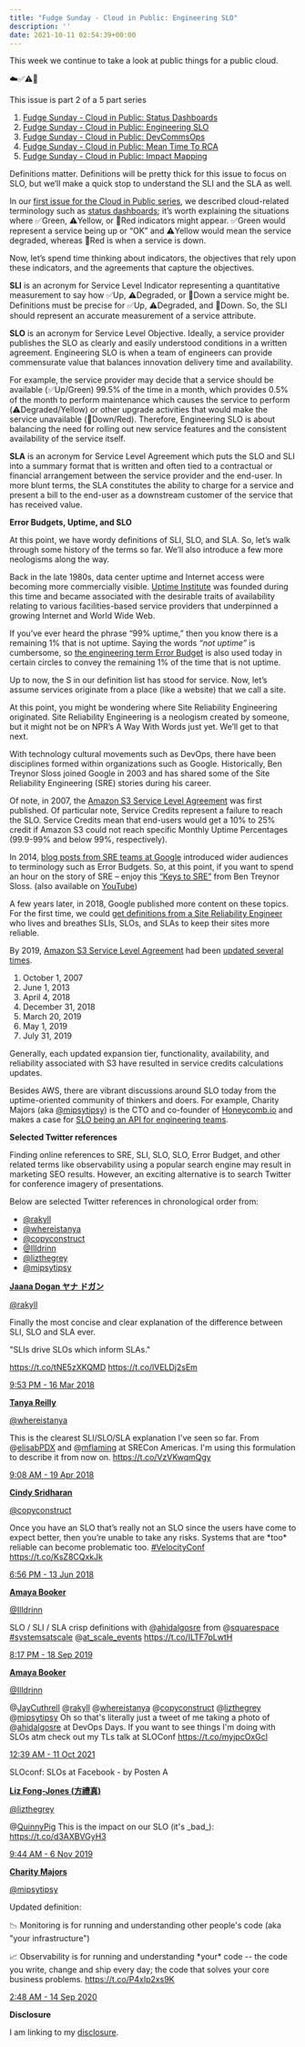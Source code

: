 ```yaml
---
title: "Fudge Sunday - Cloud in Public: Engineering SLO"
description: ''
date: 2021-10-11 02:54:39+00:00
---
```




This week we continue to take a look at public things for a public cloud.

☁️✅⚠️🛑

This issue is part 2 of a 5 part series

1. [Fudge Sunday - Cloud in Public: Status Dashboards](/archive/fudge-sunday-cloud-in-public-status-dashboards/)
2. [Fudge Sunday - Cloud in Public: Engineering SLO](/archive/fudge-sunday-cloud-in-public-engineering-slo/)
3. [Fudge Sunday - Cloud in Public: DevCommsOps](/archive/fudge-sunday-cloud-in-public-devcommsops/)
4. [Fudge Sunday - Cloud in Public: Mean Time To RCA](/archive/fudge-sunday-cloud-in-public-mean-time-to-rca/)
5. [Fudge Sunday - Cloud in Public: Impact Mapping](/archive/fudge-sunday-cloud-in-public-impact-mapping/)

Definitions matter. Definitions will be pretty thick for this issue to focus on SLO, but we’ll make a quick stop to understand the SLI and the SLA as well.

In our [first issue for the Cloud in Public series](https://sunday.fudge.org/issues/fudge-sunday-cloud-in-public-status-dashboards-783150?utm_campaign=Start%20the%20week%20more%20informed&utm_medium=email&utm_source=Revue%20newsletter), we described cloud-related terminology such as [status dashboards](https://sunday.fudge.org/issues/fudge-sunday-cloud-in-public-status-dashboards-783150?utm_campaign=Start%20the%20week%20more%20informed&utm_medium=email&utm_source=Revue%20newsletter); it’s worth explaining the situations where ✅Green, ⚠️Yellow, or 🛑Red indicators might appear. ✅Green would represent a service being up or “OK” and ⚠️Yellow would mean the service degraded, whereas 🛑Red is when a service is down.

Now, let’s spend time thinking about indicators, the objectives that rely upon these indicators, and the agreements that capture the objectives.

**SLI** is an acronym for Service Level Indicator representing a quantitative measurement to say how ✅Up, ⚠️Degraded, or 🛑Down a service might be. Definitions must be precise for ✅Up, ⚠️Degraded, and 🛑Down. So, the SLI should represent an accurate measurement of a service attribute.

**SLO** is an acronym for Service Level Objective. Ideally, a service provider publishes the SLO as clearly and easily understood conditions in a written agreement. Engineering SLO is when a team of engineers can provide commensurate value that balances innovation delivery time and availability.

For example, the service provider may decide that a service should be available (✅Up/Green) 99.5% of the time in a month, which provides 0.5% of the month to perform maintenance which causes the service to perform (⚠️Degraded/Yellow) or other upgrade activities that would make the service unavailable (🛑Down/Red). Therefore, Engineering SLO is about balancing the need for rolling out new service features and the consistent availability of the service itself.

**SLA** is an acronym for Service Level Agreement which puts the SLO and SLI into a summary format that is written and often tied to a contractual or financial arrangement between the service provider and the end-user. In more blunt terms, the SLA constitutes the ability to charge for a service and present a bill to the end-user as a downstream customer of the service that has received value.

 **Error Budgets, Uptime, and SLO**

At this point, we have wordy definitions of SLI, SLO, and SLA. So, let’s walk through some history of the terms so far. We’ll also introduce a few more neologisms along the way.

Back in the late 1980s, data center uptime and Internet access were becoming more commercially visible. [Uptime Institute](https://uptimeinstitute.com?utm_campaign=Start%20the%20week%20more%20informed&utm_medium=email&utm_source=Revue%20newsletter) was founded during this time and became associated with the desirable traits of availability relating to various facilities-based service providers that underpinned a growing Internet and World Wide Web.

If you’ve ever heard the phrase “99% uptime,” then you know there is a remaining 1% that is not uptime. Saying the words *“not uptime”* is cumbersome, so [the engineering term Error Budget](https://web.stanford.edu/group/cits/pdf/lectures/ghanem.pdf?utm_campaign=Start%20the%20week%20more%20informed&utm_medium=email&utm_source=Revue%20newsletter) is also used today in certain circles to convey the remaining 1% of the time that is not uptime.

Up to now, the S in our definition list has stood for service. Now, let’s assume services originate from a place (like a website) that we call a site.

At this point, you might be wondering where Site Reliability Engineering originated. Site Reliability Engineering is a neologism created by someone, but it might not be on NPR’s A Way With Words just yet. We’ll get to that next.

With technology cultural movements such as DevOps, there have been disciplines formed within organizations such as Google. Historically, Ben Treynor Sloss joined Google in 2003 and has shared some of the Site Reliability Engineering (SRE) stories during his career.

Of note, in 2007, the [Amazon S3 Service Level Agreement](https://web.archive.org/web/20071031064223/http://www.amazon.com/b?ie=UTF8&node=379654011&utm_campaign=Start%20the%20week%20more%20informed&utm_medium=email&utm_source=Revue%20newsletter) was first published. Of particular note, Service Credits represent a failure to reach the SLO. Service Credits mean that end-users would get a 10% to 25% credit if Amazon S3 could not reach specific Monthly Uptime Percentages (99.9-99% and below 99%, respectively).

In 2014, [blog posts from SRE teams at Google](https://web.archive.org/web/20140506191226/http://www.site-reliability-engineering.info/?utm_campaign=Start%20the%20week%20more%20informed&utm_medium=email&utm_source=Revue%20newsletter) introduced wider audiences to terminology such as Error Budgets. So, at this point, if you want to spend an hour on the story of SRE – enjoy this [“Keys to SRE”](https://www.usenix.org/conference/srecon14/technical-sessions/presentation/keys-sre?utm_campaign=Start%20the%20week%20more%20informed&utm_medium=email&utm_source=Revue%20newsletter) from Ben Treynor Sloss. (also available on [YouTube](https://youtu.be/n4Wf14e2jxQ?utm_campaign=Start%20the%20week%20more%20informed&utm_medium=email&utm_source=Revue%20newsletter))

A few years later, in 2018, Google published more content on these topics. For the first time, we could [get definitions from a Site Reliability Engineer](https://www.youtube.com/watch?utm_campaign=Start%20the%20week%20more%20informed&utm_medium=email&utm_source=Revue%20newsletter&v=tEylFyxbDLE) who lives and breathes SLIs, SLOs, and SLAs to keep their sites more reliable.

By 2019, [Amazon S3 Service Level Agreement](https://aws.amazon.com/s3/sla/?utm_campaign=Start%20the%20week%20more%20informed&utm_medium=email&utm_source=Revue%20newsletter) had been [updated several times](https://aws.amazon.com/s3/sla/historical/?utm_campaign=Start%20the%20week%20more%20informed&utm_medium=email&utm_source=Revue%20newsletter).

1. October 1, 2007
2. June 1, 2013
3. April 4, 2018
4. December 31, 2018
5. March 20, 2019
6. May 1, 2019
7. July 31, 2019

Generally, each updated expansion tier, functionality, availability, and reliability associated with S3 have resulted in service credits calculations updates.

Besides AWS, there are vibrant discussions around SLO today from the uptime-oriented community of thinkers and doers. For example, Charity Majors (aka [@mipsytipsy](https://twitter.com/mipsytipsy?utm_campaign=Start%20the%20week%20more%20informed&utm_medium=email&utm_source=Revue%20newsletter)) is the CTO and co-founder of [Honeycomb.io](https://honeycomb.io?utm_campaign=Start%20the%20week%20more%20informed&utm_medium=email&utm_source=Revue%20newsletter) and makes a case for [SLO being an API for engineering teams](https://www.infoq.com/articles/slos-engineering-team-API/?utm_campaign=Start%20the%20week%20more%20informed&utm_medium=email&utm_source=Revue%20newsletter).

 **Selected Twitter references**

Finding online references to SRE, SLI, SLO, SLO, Error Budget, and other related terms like observability using a popular search engine may result in marketing SEO results. However, an exciting alternative is to search Twitter for conference imagery of presentations.

Below are selected Twitter references in chronological order from:

* [@rakyll](https://twitter.com/rakyll?utm_campaign=Start%20the%20week%20more%20informed&utm_medium=email&utm_source=Revue%20newsletter)
* [@whereistanya](https://twitter.com/whereistanya?utm_campaign=Start%20the%20week%20more%20informed&utm_medium=email&utm_source=Revue%20newsletter)
* [@copyconstruct](https://twitter.com/copyconstruct?utm_campaign=Start%20the%20week%20more%20informed&utm_medium=email&utm_source=Revue%20newsletter)
* [@Illdrinn](https://twitter.com/Illdrinn?utm_campaign=Start%20the%20week%20more%20informed&utm_medium=email&utm_source=Revue%20newsletter)
* [@lizthegrey](https://twitter.com/lizthegrey?utm_campaign=Start%20the%20week%20more%20informed&utm_medium=email&utm_source=Revue%20newsletter)
* [@mipsytipsy](https://twitter.com/mipsytipsy?utm_campaign=Start%20the%20week%20more%20informed&utm_medium=email&utm_source=Revue%20newsletter)

**[Jaana Dogan ヤナ ドガン](https://twitter.com/rakyll/status/974826146343788544)**

[@rakyll](https://twitter.com/rakyll/status/974826146343788544)

Finally the most concise and clear explanation of the difference between SLI, SLO and SLA ever.  
  
"SLIs drive SLOs which inform SLAs."  
  
<https://t.co/tNE5zXKQMD> <https://t.co/lVELDj2sEm>

 [9:53 PM - 16 Mar 2018](https://twitter.com/rakyll/status/974826146343788544)

**[Tanya Reilly](https://twitter.com/whereistanya/status/986954786661650432)**

[@whereistanya](https://twitter.com/whereistanya/status/986954786661650432)

This is the clearest SLI/SLO/SLA explanation I've seen so far. From @[elisabPDX](https://twitter.com/elisabPDX) and @[mflaming](https://twitter.com/mflaming) at SRECon Americas. I'm using this formulation to describe it from now on. <https://t.co/VzVKwqmQgy>

 [9:08 AM - 19 Apr 2018](https://twitter.com/whereistanya/status/986954786661650432)

**[Cindy Sridharan](https://twitter.com/copyconstruct/status/1007034020725587969)**

[@copyconstruct](https://twitter.com/copyconstruct/status/1007034020725587969)

Once you have an SLO that’s really not an SLO since the users have come to expect better, then you’re unable to take any risks. Systems that are \*too\* reliable can become problematic too. [#VelocityConf](https://twitter.com/search?q=%23VelocityConf "#VelocityConf") <https://t.co/KsZ8CQxkJk>

 [6:56 PM - 13 Jun 2018](https://twitter.com/copyconstruct/status/1007034020725587969)

**[Amaya Booker](https://twitter.com/Illdrinn/status/1174477540121030657)**

[@Illdrinn](https://twitter.com/Illdrinn/status/1174477540121030657)

SLO / SLI / SLA crisp definitions with @[ahidalgosre](https://twitter.com/ahidalgosre) from @[squarespace](https://twitter.com/squarespace) [#systemsatscale](https://twitter.com/search?q=%23systemsatscale "#systemsatscale") @[at\_scale\_events](https://twitter.com/at_scale_events) <https://t.co/ILTF7pLwtH>

 [8:17 PM - 18 Sep 2019](https://twitter.com/Illdrinn/status/1174477540121030657)

**[Amaya Booker](https://twitter.com/Illdrinn/status/1447421674979221507)**

[@Illdrinn](https://twitter.com/Illdrinn/status/1447421674979221507)

@[JayCuthrell](https://web.archive.org/web/20230000000000*/https://twitter.com/jaycuthrell) @[rakyll](https://twitter.com/rakyll) @[whereistanya](https://twitter.com/whereistanya) @[copyconstruct](https://twitter.com/copyconstruct) @[lizthegrey](https://twitter.com/lizthegrey) @[mipsytipsy](https://twitter.com/mipsytipsy) Oh so that's literally just a tweet of me taking a photo of @[ahidalgosre](https://twitter.com/ahidalgosre) at DevOps Days. If you want to see things I'm doing with SLOs atm check out my TLs talk at SLOConf <https://t.co/myjpcOxGcl>

[12:39 AM - 11 Oct 2021](https://twitter.com/Illdrinn/status/1447421674979221507)

SLOconf: SLOs at Facebook - by Posten A

**[Liz Fong-Jones (方禮真)](https://twitter.com/lizthegrey/status/1192090284081000448)**

[@lizthegrey](https://twitter.com/lizthegrey/status/1192090284081000448)

@[QuinnyPig](https://twitter.com/QuinnyPig) This is the impact on our SLO (it's \_bad\_): <https://t.co/d3AXBVGyH3>

 [9:44 AM - 6 Nov 2019](https://twitter.com/lizthegrey/status/1192090284081000448)

**[Charity Majors](https://twitter.com/mipsytipsy/status/1305398051842871297)**

[@mipsytipsy](https://twitter.com/mipsytipsy/status/1305398051842871297)

Updated definition:  
  
📉 Monitoring is for running and understanding other people's code (aka "your infrastructure")  
  
📈 Observability is for running and understanding \*your\* code -- the code you write, change and ship every day; the code that solves your core business problems. <https://t.co/P4xIp2xs9K>

 [2:48 AM - 14 Sep 2020](https://twitter.com/mipsytipsy/status/1305398051842871297)

 **Disclosure**

I am linking to my [disclosure](https://jaycuthrell.com/disclosure/?utm_campaign=Start%20the%20week%20more%20informed&utm_medium=email&utm_source=Revue%20newsletter).